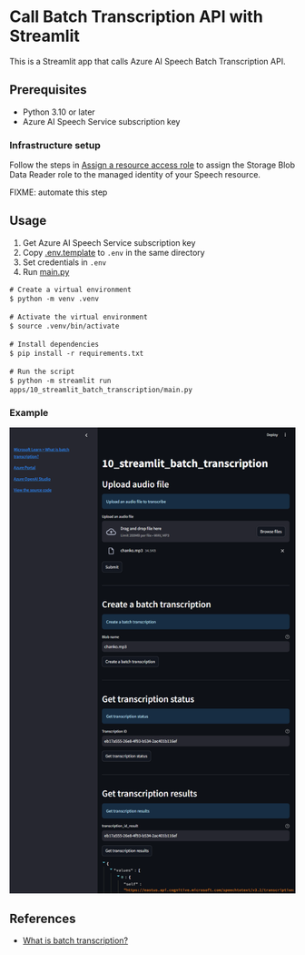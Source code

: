# Call Batch Transcription API with Streamlit

This is a Streamlit app that calls Azure AI Speech Batch Transcription API.

## Prerequisites

- Python 3.10 or later
- Azure AI Speech Service subscription key

### Infrastructure setup

Follow the steps in [Assign a resource access role](https://learn.microsoft.com/azure/ai-services/speech-service/batch-transcription-audio-data?tabs=portal#assign-resource-access-role) to assign the Storage Blob Data Reader role to the managed identity of your Speech resource.

FIXME: automate this step

## Usage

1. Get Azure AI Speech Service subscription key
1. Copy [.env.template](../../.env.template) to `.env` in the same directory
1. Set credentials in `.env`
1. Run [main.py](./main.py)

```shell
# Create a virtual environment
$ python -m venv .venv

# Activate the virtual environment
$ source .venv/bin/activate

# Install dependencies
$ pip install -r requirements.txt

# Run the script
$ python -m streamlit run apps/10_streamlit_batch_transcription/main.py
```

### Example

![Streamlit](../../docs/images/10_streamlit_batch_transcription.main.png)

## References

- [What is batch transcription?](https://learn.microsoft.com/azure/ai-services/speech-service/batch-transcription)
